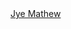 <script src="https://platform.linkedin.com/badges/js/profile.js" async defer type="text/javascript"></script>


<div class="badge-base LI-profile-badge" data-locale="en_US" data-size="medium" data-theme="dark" data-type="VERTICAL" data-vanity="jye-mathew" data-version="v1"><a class="badge-base__link LI-simple-link" href="https://au.linkedin.com/in/jye-mathew?trk=profile-badge">Jye Mathew</a></div>
              
<!--
**JyeMathew/JyeMathew** is a ✨ _special_ ✨ repository because its `README.md` (this file) appears on your GitHub profile.

Here are some ideas to get you started:

- 🔭 I’m currently working on ...
- 🌱 I’m currently learning ...
- 👯 I’m looking to collaborate on ...
- 🤔 I’m looking for help with ...
- 💬 Ask me about ...
- 📫 How to reach me: ...
- 😄 Pronouns: ...
- ⚡ Fun fact: ...
-->
